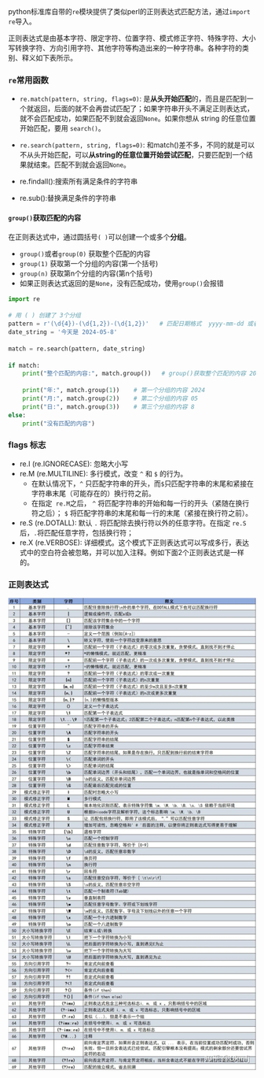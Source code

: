python标准库自带的`re`模块提供了类似perl的正则表达式匹配方法，通过`import re`导入。

正则表达式是由基本字符、限定字符、位置字符、模式修正字符、特殊字符、大小写转换字符、方向引用字符、其他字符等构造出来的一种字符串。各种字符的类别、释义如下表所示。

### `re`常用函数
- `re.match(pattern, string, flags=0)`: 是**从头开始匹配**的，而且是匹配到一个就返回，后面的就不会再尝试匹配了；如果字符串开头不满足正则表达式，就不会匹配成功，如果匹配不到就会返回`None`。如果你想从 string 的任意位置开始匹配，要用 `search()`。
- `re.search(pattern, string, flags=0)`: 和match()差不多，不同的就是可以不从头开始匹配，可以**从string的任意位置开始尝试匹配**，只要匹配到一个结果就结束。匹配不到就会返回`None`。

- re.findall():搜索所有满足条件的字符串

- re.sub():替换满足条件的字符串

#### `group()`获取匹配的内容
在正则表达式中，通过圆括号`( )`可以创建一个或多个**分组**。
- `group()`或者`group(0)` 获取整个匹配的内容
- `group(1)` 获取第一个分组的内容(第一个括号)
- `group(n)` 获取第n个分组的内容(第n个括号)
- 如果正则表达式返回的是`None`，没有匹配成功，使用`group()`会报错

```python
import re

# 用 ( ) 创建了 3个分组
pattern = r'(\d{4})-(\d{1,2})-(\d{1,2})'   # 匹配日期格式  yyyy-mm-dd 或者 yyyy-m-d
date_string = '今天是 2024-05-8'

match = re.search(pattern, date_string)

if match:
    print("整个匹配的内容:", match.group())   # group()获取整个匹配的内容 2024-05-8
    
    print("年:", match.group(1))    # 第一个分组的内容 2024
    print("月:", match.group(2))    # 第二个分组的内容 05
    print("日:", match.group(3))    # 第三个分组的内容 8
else:
    print("没有匹配的内容")
```

### flags 标志
- re.I (re.IGNORECASE): 忽略大小写
- re.M (re.MULTILINE): 多行模式，改变 `^` 和 `$` 的行为。 
  - 在默认情况下，`^` 只匹配字符串的开头，而`$`只匹配字符串的末尾和紧接在字符串末尾（可能存在的）换行符之前。
  - 在指定` re.M`之后， `^` 将匹配字符串的开始和每一行的开头（紧随在换行符之后）； `$` 将匹配字符串的末尾和每一行的末尾（紧接在换行符之前）。
- re.S (re.DOTALL): 默认 `.` 将匹配除去换行符以外的任意字符。在指定 `re.S `后，`.`将匹配任意字符，包括换行符；
- re.X (re.VERBOSE): 详细模式。这个模式下正则表达式可以写成多行，表达式中的空白符会被忽略，并可以加入注释。例如下面2个正则表达式是一样的。



### 正则表达式
![标量、向量、矩阵、张量的关系](./res/python_re.webp)